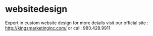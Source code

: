 websitedesign
=============

Expert in custom website design for more details visit our official site : http://kingsmarketinginc.com/   or call: 980.428.9911 
